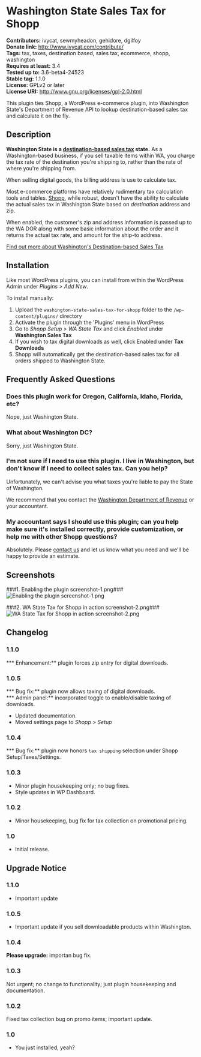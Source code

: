 # Washington State Sales Tax for Shopp #
**Contributors:** ivycat, sewmyheadon, gehidore, dgilfoy  
**Donate link:** http://www.ivycat.com/contribute/  
**Tags:** tax, taxes, destination based, sales tax, ecommerce, shopp, washington  
**Requires at least:** 3.4  
**Tested up to:** 3.6-beta4-24523  
**Stable tag:** 1.1.0  
**License:** GPLv2 or later  
**License URI:** http://www.gnu.org/licenses/gpl-2.0.html  

This plugin ties Shopp, a WordPress e-commerce plugin, into Washington State's Department of Revenue API to lookup destination-based sales tax and calculate it on the fly.

## Description ##

__Washington State is a [destination-based sales tax](http://dor.wa.gov/Content/FindTaxesAndRates/RetailSalesTax/DestinationBased/MoreSST.aspx) state.__  As a Washington-based business, if you sell taxable items within WA, you charge the tax rate of the destination you're shipping to, rather than the rate of where you're shipping from.

When selling digital goods, the billing address is use to calculate tax.

Most e-commerce platforms have relatively rudimentary tax calculation tools and tables.  [Shopp](https://shopplugin.net/), while robust, doesn't have the ability to calculate the actual sales tax in Washington State based on _destination_ address and zip.

When enabled, the customer's zip and address information is passed up to the WA DOR along with some basic information about the order and it returns the actual tax rate, and amount for the ship-to address.

[Find out more about Washington's Destination-based Sales Tax](http://dor.wa.gov/Content/FindTaxesAndRates/RetailSalesTax/DestinationBased/MoreSST.aspx)

## Installation ##

Like most WordPress plugins, you can install from within the WordPress Admin under _Plugins > Add New_.

To install manually:

1. Upload the `washington-state-sales-tax-for-shopp` folder to the `/wp-content/plugins/` directory
1. Activate the plugin through the 'Plugins' menu in WordPress
1. Go to _Shopp Setup > WA State Tax_ and click _Enabled_ under __Washington Sales Tax__
1. If you wish to tax digital downloads as well, click Enabled under __Tax Downloads__
1. Shopp will automatically get the destination-based sales tax for all orders shipped to Washington State.

## Frequently Asked Questions ##

### Does this plugin work for Oregon, California, Idaho, Florida, etc? ###

Nope, just Washington State.

### What about Washington DC? ###

Sorry, just Washington State.

### I'm not sure if I need to use this plugin.  I live in Washington, but don't know if I need to collect sales tax.  Can you help? ###

Unfortunately, we can't advise you what taxes you're liable to pay the State of Washington.

We recommend that you contact the [Washington Department of Revenue](http://dor.wa.gov/content/ContactUs/default.aspx) or your accountant.

### My accountant says I should use this plugin; can you help make sure it's installed correctly, provide customization, or help me with other Shopp questions?

Absolutely.  Please [contact us](http://www.ivycat.com/web-design/request-a-quote/) and let us know what you need and we'll be happy to provide an estimate.
###
## Screenshots ##

###1. Enabling the plugin screenshot-1.png###
![Enabling the plugin screenshot-1.png](http://s.wordpress.org/extend/plugins/washington-state-sales-tax-for-shopp/screenshot-1.png)

###2. WA State Tax for Shopp in action screenshot-2.png###
![WA State Tax for Shopp in action screenshot-2.png](http://s.wordpress.org/extend/plugins/washington-state-sales-tax-for-shopp/screenshot-2.png)


## Changelog ##

### 1.1.0 ###
*** Enhancement:** plugin forces zip entry for digital downloads.  

### 1.0.5 ###
*** Bug fix:** plugin now allows taxing of digital downloads.  
*** Admin panel:** incorporated toggle to enable/disable taxing of downloads.  
* Updated documentation.
* Moved settings page to _Shopp > Setup_

### 1.0.4 ###
*** Bug fix:** plugin now honors `tax shipping` selection under Shopp Setup/Taxes/Settings.  

### 1.0.3 ###
* Minor plugin housekeeping only; no bug fixes.
* Style updates in WP Dashboard.

### 1.0.2 ###
* Minor housekeeping, bug fix for tax collection on promotional pricing.

### 1.0 ###
* Initial release.

## Upgrade Notice ##

### 1.1.0 ###
* Important update

### 1.0.5 ###
* Important update if you sell downloadable products within Washington. 

### 1.0.4 ###
**Please upgrade:** importan bug fix.  

### 1.0.3 ###
Not urgent; no change to functionality; just plugin housekeeping and documentation.

### 1.0.2 ###
Fixed tax collection bug on promo items; important update.

### 1.0 ###
* You just installed, yeah?